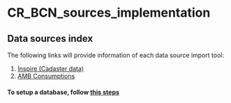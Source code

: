 # CR_BCN_sources_implementation
## Data sources index

The following links will provide information of each data source import tool:

1. [Inspire (Cadaster data)](sources/Inspire/README.md)
1. [AMB Consumptions](sources/AMB_consumptions/README.md)


#### To setup a database, follow [this steps](setup.md)